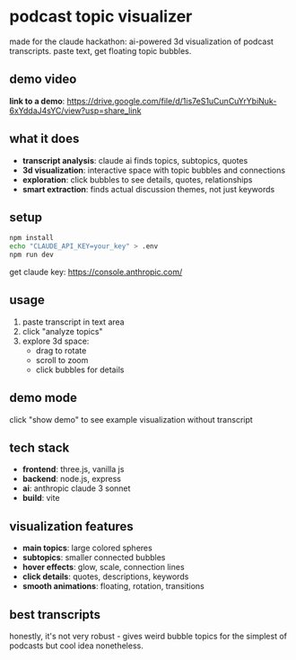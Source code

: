 # podcast topic visualizer

made for the claude hackathon: ai-powered 3d visualization of podcast transcripts. paste text, get floating topic bubbles.

## demo video

**link to a demo**:
https://drive.google.com/file/d/1is7eS1uCunCuYrYbiNuk-6xYddaJ4sYC/view?usp=share_link

## what it does

- **transcript analysis**: claude ai finds topics, subtopics, quotes
- **3d visualization**: interactive space with topic bubbles and connections  
- **exploration**: click bubbles to see details, quotes, relationships
- **smart extraction**: finds actual discussion themes, not just keywords

## setup

```bash
npm install
echo "CLAUDE_API_KEY=your_key" > .env
npm run dev
```

get claude key: https://console.anthropic.com/

## usage

1. paste transcript in text area
2. click "analyze topics" 
3. explore 3d space:
   - drag to rotate
   - scroll to zoom
   - click bubbles for details

## demo mode

click "show demo" to see example visualization without transcript

## tech stack

- **frontend**: three.js, vanilla js
- **backend**: node.js, express
- **ai**: anthropic claude 3 sonnet
- **build**: vite

## visualization features

- **main topics**: large colored spheres
- **subtopics**: smaller connected bubbles  
- **hover effects**: glow, scale, connection lines
- **click details**: quotes, descriptions, keywords
- **smooth animations**: floating, rotation, transitions

## best transcripts

honestly, it's not very robust - gives weird bubble topics for the simplest of podcasts but cool idea nonetheless.
